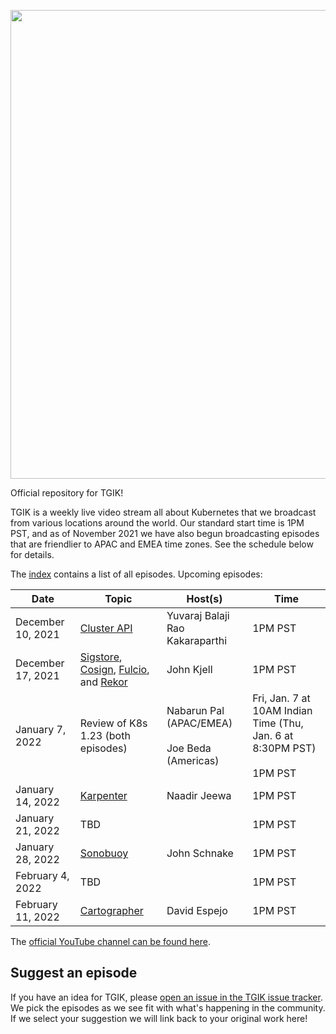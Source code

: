 <p align="center"><img src="tgik-repo.png" width="750"></p>


Official repository for TGIK!

TGIK is a weekly live video stream all about Kubernetes that we broadcast from various locations around the world. Our standard start time is 1PM PST, and as of November 2021 we have also begun broadcasting episodes that are friendlier to APAC and EMEA time zones. See the schedule below for details.

The [index](playlist.md) contains a list of all episodes. Upcoming episodes:

| Date  |  Topic | Host(s)  | Time  |
|---|---|---|---|
| December 10, 2021   | [Cluster API](https://github.com/kubernetes-sigs/cluster-api)  | Yuvaraj Balaji Rao Kakaraparthi  | 1PM PST  |
| December 17, 2021  | [Sigstore](https://www.sigstore.dev/), [Cosign](https://github.com/sigstore/cosign), [Fulcio](https://github.com/sigstore/fulcio), and [Rekor](https://github.com/sigstore/rekor)  | John Kjell  | 1PM PST |
| January 7, 2022  | Review of K8s 1.23 (both episodes) | Nabarun Pal (APAC/EMEA) </br><br> Joe Beda (Americas) | Fri, Jan. 7 at 10AM Indian Time (Thu, Jan. 6 at 8:30PM PST) <br><br>1PM PST |
| January 14, 2022  | [Karpenter](https://karpenter.sh/) | Naadir Jeewa  | 1PM PST |
| January 21, 2022  | TBD |   | 1PM PST |
| January 28, 2022  | [Sonobuoy](https://github.com/vmware-tanzu/sonobuoy) | John Schnake  | 1PM PST |
| February 4, 2022  | TBD |   | 1PM PST |
| February 11, 2022  | [Cartographer](https://github.com/vmware-tanzu/cartographer) | David Espejo  | 1PM PST |

The [official YouTube channel can be found here](https://tgik.io).

## Suggest an episode

If you have an idea for TGIK, please [open an issue in the TGIK issue tracker](https://github.com/vmware-tanzu/tgik/issues/new).
We pick the episodes as we see fit with what's happening in the community.
If we select your suggestion we will link back to your original work here!
